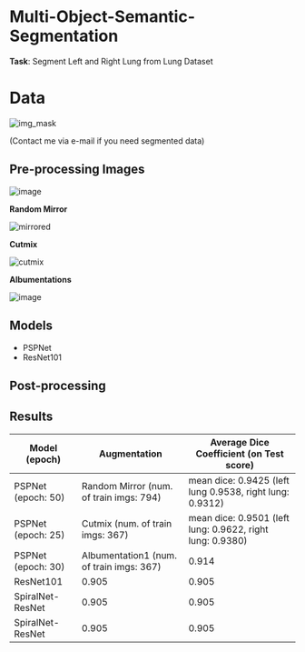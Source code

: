 # Multi-Object-Semantic-Segmentation

**Task**: Segment Left and Right Lung from Lung Dataset

# Data
![img_mask](https://user-images.githubusercontent.com/48243487/178134605-5ad3dcfd-fabe-40f8-b654-49ed43f70586.JPG)

(Contact me via e-mail if you need segmented data)

## Pre-processing Images

![image](https://user-images.githubusercontent.com/48243487/178192803-b3503f7b-8511-4f03-94db-6ff19865c2ea.png)

**Random Mirror**

![mirrored](https://user-images.githubusercontent.com/48243487/178175680-3b83e63b-9899-4ad6-9544-93705cafa15a.JPG)


**Cutmix**

![cutmix](https://user-images.githubusercontent.com/48243487/178175759-057a0f29-b731-449e-8eed-fc87d8fefde8.JPG)

**Albumentations**

![image](https://user-images.githubusercontent.com/48243487/178191416-5b2a9636-9a9f-437f-88f4-7b676534c215.png)

## Models
- PSPNet
- ResNet101


## Post-processing

## Results

| Model (epoch) | Augmentation  | Average Dice Coefficient (on Test score) |
| -------------| ------------- | ------------- |
| PSPNet (epoch: 50) | Random Mirror (num. of train imgs: 794)  | mean dice: 0.9425 (left lung 0.9538, right lung: 0.9312)  |
| PSPNet (epoch: 25) | Cutmix (num. of train imgs: 367) | mean dice:  0.9501 (left lung: 0.9622, right lung: 0.9380) |
| PSPNet (epoch: 30)  | Albumentation1 (num. of train imgs: 367)  | 0.914  |
| ResNet101  | 0.905  | 0.905  |
| SpiralNet-ResNet  | 0.905  | 0.905  |
| SpiralNet-ResNet  | 0.905  | 0.905  |
